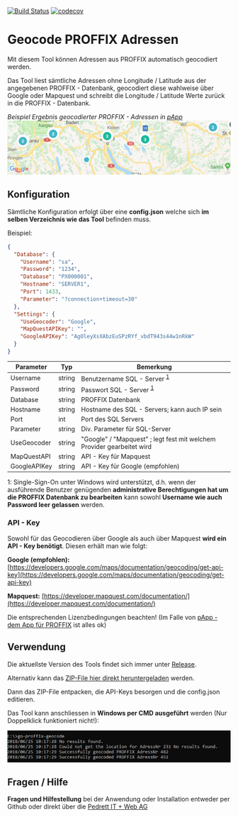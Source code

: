 [![Build Status](https://travis-ci.org/pitwch/go-proffix-geocode.svg?branch=master)](https://travis-ci.org/pitwch/go-proffix-geocode)
[![codecov](https://codecov.io/gh/pitwch/go-proffix-geocode/branch/master/graph/badge.svg)](https://codecov.io/gh/pitwch/go-proffix-geocode)

# Geocode PROFFIX Adressen

Mit diesem Tool können Adressen aus PROFFIX automatisch geocodiert werden.

Das Tool liest sämtliche Adressen ohne Longitude / Latitude aus der angegebenen PROFFIX - Datenbank, geocodiert diese wahlweise über Google oder Mapquest
und schreibt die Longitude / Latitude Werte zurück in die PROFFIX - Datenbank.

*Beispiel Ergebnis geocodierter PROFFIX - Adressen in [pApp](https://www.proffixapp.ch)*
![alt text](https://raw.githubusercontent.com/pitwch/go-proffix-geocode/master/assets/img/geocode_proffix_papp.jpg "Beispiel Verwendung mit pApp")

## Konfiguration

Sämtliche Konfiguration erfolgt über eine **config.json** welche sich **im selben Verzeichnis wie das Tool** befinden muss.

Beispiel:

```json
{
  "Database": {
    "Username": "sa",
    "Password": "1234",
    "Database": "PX000001",
    "Hostname": "SERVER1",
    "Port": 1433,
    "Parameter": "?connection+timeout=30"
  },
  "Settings": {
    "UseGeocoder": "Google",
    "MapQuestAPIKey": "",
    "GoogleAPIKey": "AgOleyXsXAbzEuSPzRYf_vbdT943s44w1nRkW"
  }
}

```

| Parameter    | Typ    | Bemerkung                                                              |
|--------------|--------|------------------------------------------------------------------------|
| Username     | string | Benutzername SQL - Server <sup>[1](#single-sign-on)</sup>              |
| Password     | string | Passwort SQL - Server <sup>[1](#single-sign-on)</sup>                  |
| Database     | string | PROFFIX Datenbank                                                      |
| Hostname     | string | Hostname des SQL - Servers; kann auch IP sein                          |
| Port         | int    | Port des SQL Servers                                                   |
| Parameter    | string | Div. Parameter für SQL-Server                                          |
| UseGeocoder  | string | "Google" / "Mapquest" ; legt fest mit welchem Provider gearbeitet wird |
| MapQuestAPI  | string | API - Key für Mapquest                                                 |
| GoogleAPIKey | string | API - Key für Google (empfohlen)                                       |


<a name="single-sign-on">1</a>: Single-Sign-On unter Windows wird unterstützt, d.h. wenn der ausführende Benutzer genügenden **administrative Berechtigungen hat um die PROFFIX Datenbank zu bearbeiten** kann sowohl **Username wie auch Password leer gelassen** werden.

### API - Key ###

Sowohl für das Geocodieren über Google als auch über Mapquest **wird ein API - Key benötigt**. Diesen erhält man wie folgt:

**Google (empfohlen):** [https://developers.google.com/maps/documentation/geocoding/get-api-key](https://developers.google.com/maps/documentation/geocoding/get-api-key)

**Mapquest:** [https://developer.mapquest.com/documentation/](https://developer.mapquest.com/documentation/)


Die entsprechenden Lizenzbedingungen beachten!
(Im Falle von [pApp - dem App für PROFFIX](https://www.proffixapp.ch) ist alles ok)


## Verwendung

Die aktuellste Version des Tools findet sich immer unter [Release](https://github.com/pitwch/go-proffix-geocode/releases/latest).

Alternativ kann das [ZIP-File hier direkt heruntergeladen](https://github.com/pitwch/go-proffix-geocode/releases/download/1.1/go-proffix-geocode.zip) werden.

Dann das ZIP-File entpacken, die API-Keys besorgen und die config.json editieren.

Das Tool kann anschliessen in **Windows per CMD ausgeführt** werden (Nur Doppelklick funktioniert nicht!):

![alt text](https://raw.githubusercontent.com/pitwch/go-proffix-geocode/master/assets/img/cmd_geocode.jpg "Kommandozeile PROFFIX geocodieren")


## Fragen / Hilfe

**Fragen und Hilfestellung** bei der Anwendung oder Installation entweder per Github oder direkt über die [Pedrett IT + Web AG](https://www.pitw.ch)
